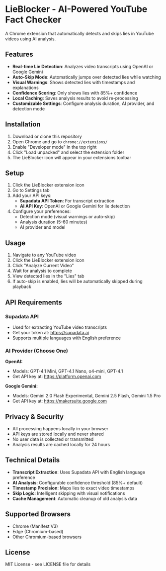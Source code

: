 # LieBlocker - AI-Powered YouTube Fact Checker

A Chrome extension that automatically detects and skips lies in YouTube videos using AI analysis.

## Features

- **Real-time Lie Detection**: Analyzes video transcripts using OpenAI or Google Gemini
- **Auto-Skip Mode**: Automatically jumps over detected lies while watching
- **Visual Warnings**: Shows detected lies with timestamps and explanations
- **Confidence Scoring**: Only shows lies with 85%+ confidence
- **Local Caching**: Saves analysis results to avoid re-processing
- **Customizable Settings**: Configure analysis duration, AI provider, and detection mode

## Installation

1. Download or clone this repository
2. Open Chrome and go to `chrome://extensions/`
3. Enable "Developer mode" in the top right
4. Click "Load unpacked" and select the extension folder
5. The LieBlocker icon will appear in your extensions toolbar

## Setup

1. Click the LieBlocker extension icon
2. Go to Settings tab
3. Add your API keys:
   - **Supadata API Token**: For transcript extraction
   - **AI API Key**: OpenAI or Google Gemini for lie detection
4. Configure your preferences:
   - Detection mode (visual warnings or auto-skip)
   - Analysis duration (5-60 minutes)
   - AI provider and model

## Usage

1. Navigate to any YouTube video
2. Click the LieBlocker extension icon
3. Click "Analyze Current Video"
4. Wait for analysis to complete
5. View detected lies in the "Lies" tab
6. If auto-skip is enabled, lies will be automatically skipped during playback

## API Requirements

### Supadata API
- Used for extracting YouTube video transcripts
- Get your token at: https://supadata.ai
- Supports multiple languages with English preference

### AI Provider (Choose One)

**OpenAI:**
- Models: GPT-4.1 Mini, GPT-4.1 Nano, o4-mini, GPT-4.1
- Get API key at: https://platform.openai.com

**Google Gemini:**
- Models: Gemini 2.0 Flash Experimental, Gemini 2.5 Flash, Gemini 1.5 Pro
- Get API key at: https://makersuite.google.com

## Privacy & Security

- All processing happens locally in your browser
- API keys are stored locally and never shared
- No user data is collected or transmitted
- Analysis results are cached locally for 24 hours

## Technical Details

- **Transcript Extraction**: Uses Supadata API with English language preference
- **AI Analysis**: Configurable confidence threshold (85%+ default)
- **Timestamp Precision**: Maps lies to exact video timestamps
- **Skip Logic**: Intelligent skipping with visual notifications
- **Cache Management**: Automatic cleanup of old analysis data

## Supported Browsers

- Chrome (Manifest V3)
- Edge (Chromium-based)
- Other Chromium-based browsers

## License

MIT License - see LICENSE file for details